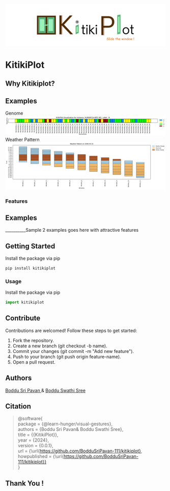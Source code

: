 ![plot](./assets/banner.png)
# KitikiPlot
<!--
## Table of Contents</h2>
- [Why Kitkiplot?](#What-and-why)
- [Getting Started](#getting-started)
- [Contribute](#contribute)
- [Maintainer(s)](#maintainer(s))
- [Citation](#citation)
-->
## Why Kitikiplot?

## Examples
Genome
![plot](./assets/Genome.png)
<be>
Weather Pattern
![plot](./assets/Weather_Pattern.png)
### Features

## Examples
__________Sample 2 examples goes here with attractive features

## Getting Started
Install the package via pip
```javascript
pip install kitikiplot
```
### Usage
Install the package via pip
```javascript
import kitikiplot
```

## Contribute
Contributions are welcomed!
Follow these steps to get started:

1. Fork the repository.
2. Create a new branch (git checkout -b name).
3. Commit your changes (git commit -m "Add new feature").
4. Push to your branch (git push origin feature-name).
5. Open a pull request.

## Authors
<a href="https://www.linkedin.com/in/boddusripavan/"> Boddu Sri Pavan </a> & 
<a href="https://www.linkedin.com/in/boddu-swathi-sree-2a2a58332/"> Boddu Swathi Sree </a>

## Citation

> @software{ <br/>
> package = {@learn-hunger/visual-gestures}, <br/>
> authors = {Boddu Sri Pavan& Boddu Swathi Sree}, <br/>
> title = {{KitikiPlot}}, <br/>
> year = {2024}, <br/>
> version = {0.0.1}, <br/>
> url = {\url{https://github.com/BodduSriPavan-111/kitikiplot}, <br/>
> howpublished = {\url{https://github.com/BodduSriPavan-111/kitikiplot}} <br/>
> }

## Thank You !
